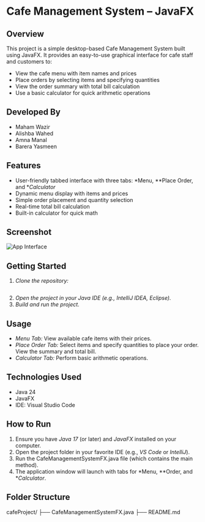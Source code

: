 # Cafe Management System – JavaFX

## Overview
This project is a simple desktop-based Cafe Management System built using JavaFX. It provides an easy-to-use graphical interface for cafe staff and customers to:
- View the cafe menu with item names and prices
- Place orders by selecting items and specifying quantities
- View the order summary with total bill calculation
- Use a basic calculator for quick arithmetic operations

## Developed By
- Maham Wazir
- Alishba Wahed
- Amna Manal
- Barera Yasmeen

## Features
- User-friendly tabbed interface with three tabs: *Menu, **Place Order, and **Calculator*
- Dynamic menu display with items and prices
- Simple order placement and quantity selection
- Real-time total bill calculation
- Built-in calculator for quick math

## Screenshot

<!-- Place your screenshot in a 'screenshots' folder, then update the path below -->
![App Interface](screenshots/your_screenshot.png)

## Getting Started

1. *Clone the repository:*
    ```bash
   
2. *Open the project in your Java IDE (e.g., IntelliJ IDEA, Eclipse).*
3. *Build and run the project.*

## Usage

- *Menu Tab:* View available cafe items with their prices.
- *Place Order Tab:* Select items and specify quantities to place your order. View the summary and total bill.
- *Calculator Tab:* Perform basic arithmetic operations.

## Technologies Used

- Java 24
- JavaFX
- IDE: Visual Studio Code

## How to Run

1. Ensure you have *Java 17* (or later) and *JavaFX* installed on your computer.
2. Open the project folder in your favorite IDE (e.g., *VS Code* or *IntelliJ*).
3. Run the CafeManagementSystemFX.java file (which contains the main method).
4. The application window will launch with tabs for *Menu, **Order, and **Calculator*.

## Folder Structure
cafeProject/
├── CafeManagementSystemFX.java
├── README.md
